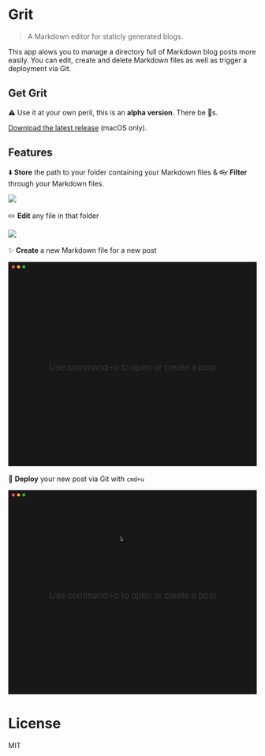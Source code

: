# Grit

> A Markdown editor for staticly generated blogs.

This app alows you to manage a directory full of Markdown blog posts more easily. 
You can edit, create and delete Markdown files as well as trigger a deployment via Git.

## Get Grit

⚠️ Use it at your own peril, this is an **alpha version**. There be 🐉s. 

[Download the latest release](https://github.com/kahlil/grit/releases/download/v1.0.0-alpha.2/Grit-darwin-x64-1.0.0-alpha.2.zip) (macOS only).

## Features

⬇️ **Store** the path to your folder containing your Markdown files & 👓 **Filter** through your Markdown files.

![](docs/01-store-path.gif)

✏️ **Edit** any file in that folder

![](docs/02-file-editing.gif)

✨ **Create** a new Markdown file for a new post

![](docs/03-new-file.gif)

🚢 **Deploy** your new post via Git with `cmd+u`

![](docs/04-publish.gif)

# License

MIT
